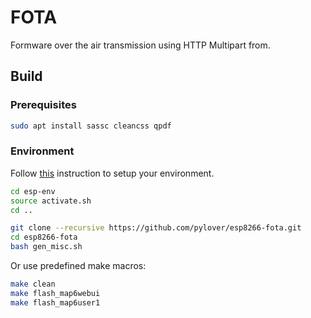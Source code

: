 # FOTA 
Formware over the air transmission using HTTP Multipart from. 


## Build


### Prerequisites

```bash
sudo apt install sassc cleancss qpdf
```

### Environment

Follow [this](https://github.com/pylover/esp8266-env) instruction 
to setup your environment.

```bash
cd esp-env
source activate.sh
cd ..

git clone --recursive https://github.com/pylover/esp8266-fota.git
cd esp8266-fota 
bash gen_misc.sh
```

Or use predefined make macros:

```bash
make clean
make flash_map6webui
make flash_map6user1 

```
